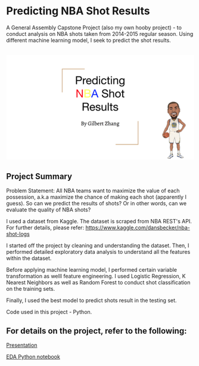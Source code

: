 # Predicting NBA Shot Results

A General Assembly Capstone Project (also my own hooby project) - to conduct analysis on NBA shots taken from 2014-2015 regular season. Using different machine learning model, I seek to predict the shot results.


<br>
<img src = "https://github.com/gyzhang328/Predicting-NBA-Shot-Results/blob/master/Cover.png" />
<br>

## Project Summary

Problem Statement:
All NBA teams want to maximize the value of each possession, a.k.a maximize the chance of making each shot (apparently I guess). So can we predict the results of shots? Or in other words, can we evaluate the quality of NBA shots?

I used a dataset from Kaggle. The dataset is scraped from NBA REST's API. For further details, please refer: https://www.kaggle.com/dansbecker/nba-shot-logs

I started off the project by cleaning and understanding the dataset. Then, I performed detailed exploratory data analysis to understand all the features within the dataset.

Before applying machine learning model, I performed certain variable transformation as welll feature engineering. I used Logistic Regression, K Nearest Neighbors as well as Random Forest to conduct shot classification on the training sets.

Finally, I used the best model to predict shots result in the testing set.

Code used in this project - Python.

## For details on the project, refer to the following:

[Presentation](https://github.com/gyzhang328/Predicting-NBA-Shot-Results/blob/master/Presentation.pdf)

[EDA Python notebook](https://github.com/gyzhang328/Predicting-NBA-Shot-Results/blob/master/EDA%20code.ipynb)

